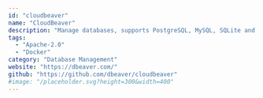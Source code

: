 ```yaml
---
id: "cloudbeaver"
name: "CloudBeaver"
description: "Manage databases, supports PostgreSQL, MySQL, SQLite and more. A web/hosted version of DBeaver."
tags:
  - "Apache-2.0"
  - "Docker"
category: "Database Management"
website: "https://dbeaver.com/"
github: "https://github.com/dbeaver/cloudbeaver"
#image: "/placeholder.svg?height=300&width=400"
---
```


